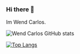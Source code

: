 ### Hi there 👋
Im Wend Carlos.

![Wend Carlos GitHub stats](https://github-readme-stats.vercel.app/api?username=W-Carlos&show_icons=true&theme=tokyonight)

[![Top Langs](https://github-readme-stats.vercel.app/api/top-langs/?username=W-Carlos)](https://github.com/W-Carlos/github-readme-stats)

<!--
**W-Carlos/W-Carlos** is a ✨ _special_ ✨ repository because its `README.md` (this file) appears on your GitHub profile.

Here are some ideas to get you started:

- 🔭 I’m currently working on ...
- 🌱 I’m currently learning ...
- 👯 I’m looking to collaborate on ...
- 🤔 I’m looking for help with ...
- 💬 Ask me about ...
- 📫 How to reach me: ...
- 😄 Pronouns: ...
- ⚡ Fun fact: ...
-->
